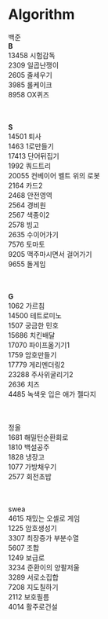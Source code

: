 # Algorithm

백준 <br/>
<b>B</b> <br/>
13458 시험감독<br/>
2309 일곱난쟁이<br/>
2605 줄세우기<br/>
3985 롤케이크<br/>
8958 OX퀴즈<br/>
<br/><br/>

<b>S</b><br/>
14501 퇴사<br/>
1463 1로만들기<br/>
17413 단어뒤집기<br/>
1992 쿼드트리<br/>
20055 컨베이어 벨트 위의 로봇<br/>
2164 카드2<br/>
2468 안전영역<br/>
2564 경비원<br/>
2567 색종이2<br/>
2578 빙고<br/>
2635 수이어가기<br/>
7576 토마토<br/>
9205 맥주마시면서 걸어가기<br/>
9655 돌게임<br/>
<br/><br/>

<b>G</b><br/>
1062 가르침<br/>
14500 테트로미노<br/>
1507 궁금한 민호<br/>
15686 치킨배달<br/>
17070 파이프옮기기1<br/>
1759 암호만들기<br/>
17779 게리멘더링2<br/>
23288 주사위굴리기2<br/>
2636 치즈<br/>
4485 녹색옷 입은 애가 젤다지<br/>
<br/><br/>

정올<br/>
1681 해밀턴순환회로<br/>
1810 백설공주<br/>
1828 냉장고<br/>
1077 가방채우기<br/>
2577 회전초밥<br/>
<br/><br/>


swea<br/>
4615 재밌는 오셀로 게임<br/>
1225 암호생성기<br/>
3307 최장증가 부분수열<br/>
5607 조합<br/>
1249 보급로<br/>
3234 준환이의 양팔저울<br/>
3289 서로소집합<br/>
7208 지도칠하기<br/>
2112 보호필름<br/>
4014 활주로건설<br/>
<br/><br/>
